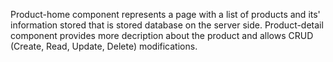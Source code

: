 Product-home component represents a page with a list of products and its' information stored that is stored database on the server side. Product-detail component provides more decription about the product and allows CRUD (Create, Read, Update, Delete) modifications.

